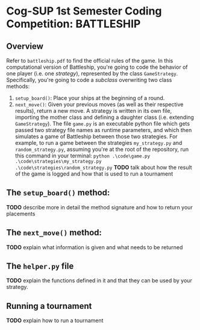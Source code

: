 # Cog-SUP 1st Semester Coding Competition: BATTLESHIP

## Overview

Refer to `battleship.pdf` to find the official rules of the game. In this computational version of Battleship, you're going to code the behavior of one player (i.e. one _strategy_), represented by the class `GameStrategy`. Specifically, you're going to code a _subclass_ overwriting two class methods:

1. `setup_board()`: Place your ships at the beginning of a round.
2. `next_move()`: Given your previous moves (as well as their respective results), return a new move.
   A strategy is written in its own file, importing the mother class and defining a daughter class (i.e. extending `GameStrategy`).
   The file `game.py` is an executable python file which gets passed two strategy file names as runtime parameters, and which then simulates a game of Battleship between those two strategies.
   For example, to run a game between the strategies `my_strategy.py` and `random_strategy.py`, assuming you're at the root of the repository, run this command in your terminal:
   `python .\code\game.py .\code\strategies\my_strategy.py .\code\strategies\random_strategy.py`
   **TODO** talk about how the result of the game is logged and how that is used to run a tournament

## The `setup_board()` method:

**TODO** describe more in detail the method signature and how to return your placements

## The `next_move()` method:

**TODO** explain what information is given and what needs to be returned

## The `helper.py` file

**TODO** explain the functions defined in it and that they can be used by your strategy.

## Running a tournament

**TODO** explain how to run a tournament
